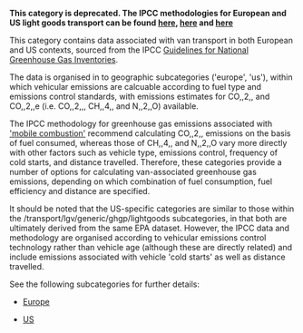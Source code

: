 **This category is deprecated. The IPCC methodologies for European and
US light goods transport can be found
[here](European_road_transport_by_IPCC),
[here](US_road_transport_by_IPCC) and
[here](US_road_transport_with_alternative_fuels_by_IPCC)**

This category contains data associated with van transport in both
European and US contexts, sourced from the IPCC [Guidelines for National
Greenhouse Gas Inventories](http://www.ipcc-nggip.iges.or.jp/).

The data is organised in to geographic subcategories ('europe', 'us'),
within which vehicular emissions are calcuable according to fuel type
and emissions control standards, with emissions estimates for CO,,2,,
and CO,,2,,e (i.e. CO,,2,,, CH,,4,, and N,,2,,O) available.

The IPCC methodology for greenhouse gas emissions associated with
['mobile
combustion'](http://www.ipcc-nggip.iges.or.jp/public/2006gl/pdf/2_Volume2/V2_3_Ch3_Mobile_Combustion.pdf)
recommend calculating CO,,2,, emissions on the basis of fuel consumed,
whereas those of CH,,4,, and N,,2,,O vary more directly with other
factors such as vehicle type, emissions control, frequency of cold
starts, and distance travelled. Therefore, these categories provide a
number of options for calculating van-associated greenhouse gas
emissions, depending on which combination of fuel consumption, fuel
efficiency and distance are specified.

It should be noted that the US-specific categories are similar to those
within the /transport/lgv/generic/ghgp/lightgoods subcategories, in that
both are ultimately derived from the same EPA dataset. However, the IPCC
data and methodology are organised according to vehicular emissions
control technology rather than vehicle age (although these are directly
related) and include emissions associated with vehicle 'cold starts' as
well as distance travelled.

See the following subcategories for further details:

  - [Europe](European_light_goods_transport_IPCC)

<!-- end list -->

  - [US](US_light_goods_transport_IPCC)
